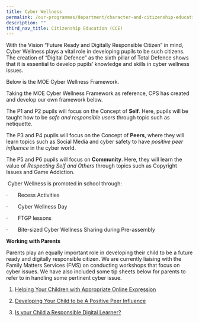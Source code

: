 ```yaml
---
title: Cyber Wellness
permalink: /our-programmes/department/character-and-citizenship-education/programmes/cyber-wellness/
description: ""
third_nav_title: Citizenship Education (CCE)
---
```



With the Vision “Future Ready and Digitally Responsible Citizen” in mind, Cyber Wellness plays a vital role in developing pupils to be such citizens. The creation of “Digital Defence” as the sixth pillar of Total Defence shows that it is essential to develop pupils’ knowledge and skills in cyber wellness issues.

Below is the MOE Cyber Wellness Framework.

Taking the MOE Cyber Wellness Framework as reference, CPS has created and develop our own framework below.

The P1 and P2 pupils will focus on the Concept of **Self**. Here, pupils will be taught how to be _safe and responsible users_ through topic such as netiquette.

The P3 and P4 pupils will focus on the Concept of **Peers**, where they will learn topics such as Social Media and cyber safety to have _positive peer influence_ in the cyber world.

The P5 and P6 pupils will focus on **Community**. Here, they will learn the value of _Respecting Self and Others_ through topics such as Copyright Issues and Game Addiction.

  

 Cyber Wellness is promoted in school through:  

·       Recess Activities

·       Cyber Wellness Day

·       FTGP lessons

·       Bite-sized Cyber Wellness Sharing during Pre-assembly

**Working with Parents**

Parents play an equally important role in developing their child to be a future ready and digitally responsible citizen. We are currently liaising with the Family Matters Services (FMS) on conducting workshops that focus on cyber issues. We have also included some tip sheets below for parents to refer to in handling some pertinent cyber issue. 

1) [Helping Your Children with Appropriate Online Expression](/files/Helping%20Your%20Children%20with%20Appropriate%20Online%20Expression.pdf)


2) [Developing Your Child to be A Positive Peer Influence](/files/Developing%20Your%20Child%20to%20be%20A%20Positive%20Peer%20Influence.pdf)

3) [Is your Child a Responsible Digital Learner?](/files/Developing%20your%20Child%20to%20be%20a%20Responsible%20Digital%20Learner.pdf)